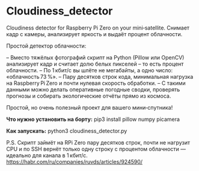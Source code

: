 # Cloudiness_detector
Cloudiness detector for Raspberry Pi Zero on your mini‑satellite. 
Снимает кадр с камеры, анализирует яркость и выдаёт процент облачности.

Простой детектор облачности:

– Вместо тяжёлых фотографий скрипт на Python (Pillow или OpenCV) анализирует кадр и считает долю белых пикселей – то есть процент облачности.
– По 1 кбит/с вы шлёте не мегабайты, а одно число: «облачность 73 %».
– Пару десятков строк кода, минимальная нагрузка на Raspberry Pi Zero и почти нулевая скорость обработки.
– С такими данными можно делать оперативные погодные сводки, проверять прогнозы и собирать экологические отчёты прямо из космоса.

Простой, но очень полезный проект для вашего мини‑спутника!

**Что нужно установить на борту:**
pip3 install pillow numpy picamera

**Как запускать:**
python3 cloudiness_detector.py


P.S. Скрипт займёт на RPi Zero пару десятков строк, почти не нагрузит CPU и по SSH вернёт только одну строку с процентом облачности — идеально для канала в 1 кбит/с.
https://habr.com/ru/companies/ruvds/articles/924590/
